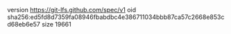 version https://git-lfs.github.com/spec/v1
oid sha256:ed5fd8d7359fa08946fbabdbc4e386711034bbb87ca57c2668e853cd68eb6e57
size 19661
